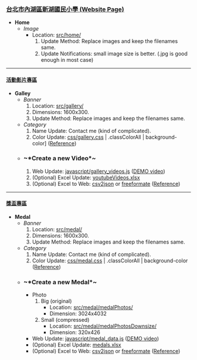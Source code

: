 ### [台北市內湖區新湖國民小學 (Website Page)](https://xinhuelementaryschool.github.io/)
* **Home**
  * *Image*
    * Location: [src/home/](./src/home/)
      1. Update Method:  Replace images and keep the filenames same.
      2. Update Notifications: small image size is better.  (.jpg is good enough in most case)
---
#### [活動影片專區](https://xinhuelementaryschool.github.io/gallery.html)
* **Galley**
  * *Banner*
    1. Location: [src/gallery/](src/gallery/)
    2. Dimensions: 1600x300.
    3. Update Method: Replace images and keep the filenames same.
  * *Category* 
    1. Name Update: Contact me (kind of complicated).
    2. Color Update: [css/gallery.css](css/gallery.css) | .classColorAll | background-color] ([Reference](tutorial/gallery/Category_Color.png))
  * ### \~*Create a new Video\*~
    1. Web Update: [javascript/gallery_videos.js](javascript/gallery_videos.js) ([DEMO video](https://www.youtube.com/watch?v=Eq7yArnPIIc&feature=youtu.be))
    2. (Optional) Excel Update:  [youtubeVideos.xlsx](youtubeVideos.xlsx) 
    3. (Optional) Excel to Web:  [csv2json](https://www.csvjson.com/csv2json) or [freeformate](https://www.freeformatter.com/csv-to-json-converter.html) ([Reference](tutorial/gallery/Excel_to_Web.mp4))
---
#### [獎盃專區](https://xinhuelementaryschool.github.io/medal.html)
* **Medal**
  * *Banner*
     1. Location: [src/medal/](src/medal/)
     2. Dimensions: 1600x300.
     3. Update Method: Replace images and keep the filenames same.
  * *Category* 
     1. Name Update: Contact me (kind of complicated).
     2. Color Update: [css/medal.css](css/medal.css) | .classColorAll | background-color ([Reference](tutorial/medal/Category_Color.jpg))
  * ### \~*Create a new Medal\*~
     * Photo
       1. Big (original)
            * Location: [src/medal/medalPhotos/](src/medal/medalPhotos/)
            * Dimension: 3024x4032
       2. Small (compressed)
            * Location: [src/medal/medalPhotosDownsize/](src/medal/medalPhotosDownsize/)
            * Dimension: 320x426
     * Web Update: [javascript/medal_data.js](javascript/medal_data.js) ([DEMO video](tutorial/medal/Medal_Update.mp4))
     * (Optional) Excel Update:  [medals.xlsx](medals.xlsx)
     * (Optional) Excel to Web:  [csv2json](https://www.csvjson.com/csv2json) or [freeformate](https://www.freeformatter.com/csv-to-json-converter.html)  ([Reference](tutorial/medal/Excel_to_Web.mp4))
